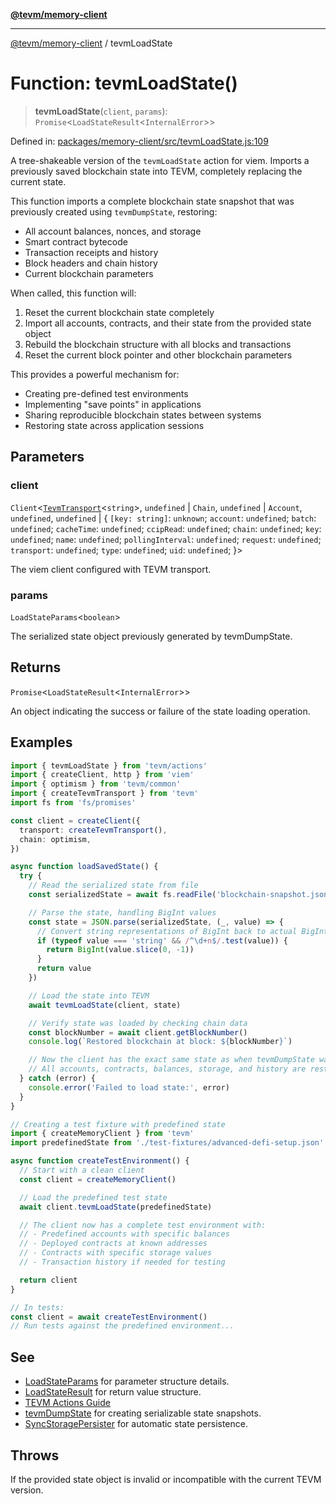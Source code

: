 [**@tevm/memory-client**](../README.md)

***

[@tevm/memory-client](../globals.md) / tevmLoadState

# Function: tevmLoadState()

> **tevmLoadState**(`client`, `params`): `Promise`\<`LoadStateResult`\<`InternalError`\>\>

Defined in: [packages/memory-client/src/tevmLoadState.js:109](https://github.com/evmts/tevm-monorepo/blob/main/packages/memory-client/src/tevmLoadState.js#L109)

A tree-shakeable version of the `tevmLoadState` action for viem.
Imports a previously saved blockchain state into TEVM, completely replacing the current state.

This function imports a complete blockchain state snapshot that was previously created using
`tevmDumpState`, restoring:

- All account balances, nonces, and storage
- Smart contract bytecode
- Transaction receipts and history
- Block headers and chain history
- Current blockchain parameters

When called, this function will:
1. Reset the current blockchain state completely
2. Import all accounts, contracts, and their state from the provided state object
3. Rebuild the blockchain structure with all blocks and transactions
4. Reset the current block pointer and other blockchain parameters

This provides a powerful mechanism for:
- Creating pre-defined test environments
- Implementing "save points" in applications
- Sharing reproducible blockchain states between systems
- Restoring state across application sessions

## Parameters

### client

`Client`\<[`TevmTransport`](../type-aliases/TevmTransport.md)\<`string`\>, `undefined` \| `Chain`, `undefined` \| `Account`, `undefined`, `undefined` \| \{ `[key: string]`: `unknown`;  `account`: `undefined`; `batch`: `undefined`; `cacheTime`: `undefined`; `ccipRead`: `undefined`; `chain`: `undefined`; `key`: `undefined`; `name`: `undefined`; `pollingInterval`: `undefined`; `request`: `undefined`; `transport`: `undefined`; `type`: `undefined`; `uid`: `undefined`; \}\>

The viem client configured with TEVM transport.

### params

`LoadStateParams`\<`boolean`\>

The serialized state object previously generated by tevmDumpState.

## Returns

`Promise`\<`LoadStateResult`\<`InternalError`\>\>

An object indicating the success or failure of the state loading operation.

## Examples

```typescript
import { tevmLoadState } from 'tevm/actions'
import { createClient, http } from 'viem'
import { optimism } from 'tevm/common'
import { createTevmTransport } from 'tevm'
import fs from 'fs/promises'

const client = createClient({
  transport: createTevmTransport(),
  chain: optimism,
})

async function loadSavedState() {
  try {
    // Read the serialized state from file
    const serializedState = await fs.readFile('blockchain-snapshot.json', 'utf8')

    // Parse the state, handling BigInt values
    const state = JSON.parse(serializedState, (_, value) => {
      // Convert string representations of BigInt back to actual BigInt
      if (typeof value === 'string' && /^\d+n$/.test(value)) {
        return BigInt(value.slice(0, -1))
      }
      return value
    })

    // Load the state into TEVM
    await tevmLoadState(client, state)

    // Verify state was loaded by checking chain data
    const blockNumber = await client.getBlockNumber()
    console.log(`Restored blockchain at block: ${blockNumber}`)

    // Now the client has the exact same state as when tevmDumpState was called
    // All accounts, contracts, balances, storage, and history are restored
  } catch (error) {
    console.error('Failed to load state:', error)
  }
}
```

```typescript
// Creating a test fixture with predefined state
import { createMemoryClient } from 'tevm'
import predefinedState from './test-fixtures/advanced-defi-setup.json'

async function createTestEnvironment() {
  // Start with a clean client
  const client = createMemoryClient()

  // Load the predefined test state
  await client.tevmLoadState(predefinedState)

  // The client now has a complete test environment with:
  // - Predefined accounts with specific balances
  // - Deployed contracts at known addresses
  // - Contracts with specific storage values
  // - Transaction history if needed for testing

  return client
}

// In tests:
const client = await createTestEnvironment()
// Run tests against the predefined environment...
```

## See

 - [LoadStateParams](https://tevm.sh/reference/tevm/actions/type-aliases/loadstateparams/) for parameter structure details.
 - [LoadStateResult](https://tevm.sh/reference/tevm/actions/type-aliases/loadstateresult/) for return value structure.
 - [TEVM Actions Guide](https://tevm.sh/learn/actions/)
 - [tevmDumpState](https://tevm.sh/reference/tevm/actions/functions/tevmdumpstate/) for creating serializable state snapshots.
 - [SyncStoragePersister](https://tevm.sh/reference/tevm/sync-storage-persister/functions/createsyncpersister/) for automatic state persistence.

## Throws

If the provided state object is invalid or incompatible with the current TEVM version.
